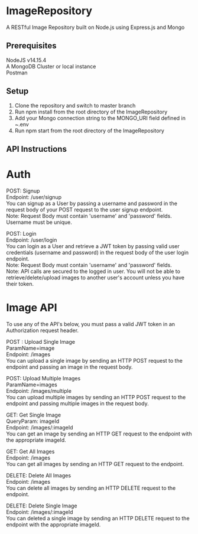 # ImageRepository
A RESTful Image Repository built on Node.js using Express.js and Mongo 

## Prerequisites
NodeJS v14.15.4  
A MongoDB Cluster or local instance  
Postman

## Setup
1. Clone the repository and switch to master branch
2. Run npm install from the root directory of the ImageRepository
3. Add your Mongo connection string to the MONGO_URI field defined in ~.env
4. Run npm start from the root directory of the ImageRepository

## API Instructions  

# Auth  
POST: Signup  
Endpoint: /user/signup  
You can signup as a User by passing a username and password in the request body of your POST request to the user signup endpoint.  
Note: Request Body must contain 'username' and 'password' fields. Username must be unique.

POST: Login  
Endpoint: /user/login  
You can login as a User and retrieve a JWT token by passing valid user credentials (username and password) in the request body of the user login endpoint.  
Note: Request Body must contain 'username' and 'password' fields.  
Note: API calls are secured to the logged in user. You will not be able to retrieve/delete/upload images to another user's account unless you have their token.  

# Image API  
To use any of the API's below, you must pass a valid JWT token in an Authorization request header.    

POST : Upload Single Image     
ParamName=image  
Endpoint: /images  
You can upload a single image by sending an HTTP POST request to the endpoint and passing an image in the request body.  

POST: Upload Multiple Images  
ParamName=images  
Endpoint: /images/multiple  
You can upload multiple images by sending an HTTP POST request to the endpoint and passing multiple images in the request body.  

GET: Get Single Image  
QueryParam: imageId  
Endpoint: /images/:imageId  
You can get an image by sending an HTTP GET request to the endpoint with the appropriate imageId.

GET: Get All Images  
Endpoint: /images  
You can get all images by sending an HTTP GET request to the endpoint.  

DELETE: Delete All Images  
Endpoint: /images  
You can delete all images by sending an HTTP DELETE request to the endpoint.  

DELETE: Delete Single Image  
Endpoint: /images/:imageId  
You can deleted a single image by sending an HTTP DELETE request to the endpoint with the appropriate imageId.

